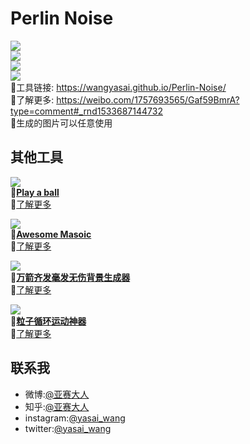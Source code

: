 # Perlin Noise

![](https://github.com/wangyasai/Perlin-Noise/blob/gh-pages/image/1.jpg)   
![](https://github.com/wangyasai/Perlin-Noise/blob/gh-pages/image/1.gif)   
![](https://github.com/wangyasai/Perlin-Noise/blob/gh-pages/image/3.gif)     
![](https://github.com/wangyasai/Perlin-Noise/blob/gh-pages/image/2.jpg)  
🔗工具链接: https://wangyasai.github.io/Perlin-Noise/    
🤩了解更多: https://weibo.com/1757693565/Gaf59BmrA?type=comment#_rnd1533687144732    
📝生成的图片可以任意使用    

      
      
        
     

## 其他工具
![](https://github.com/wangyasai/Perlin-Noise/blob/gh-pages/image/ball.gif)  
🔗[**Play a ball**](https://wangyasai.github.io/Play-a-ball/)       
🤩[了解更多](https://weibo.com/1757693565/Gtyq404gr)     
    


![](https://github.com/wangyasai/Perlin-Noise/blob/gh-pages/image/mosaic.gif)  
🔗[**Awesome Masoic**](https://wangyasai.github.io/Awesome-Mosaic/)    
🤩[了解更多](https://weibo.com/1757693565/Gntnug9cW?type=comment#_rnd1533687117270)   

       

            
      
![](https://github.com/wangyasai/Perlin-Noise/blob/gh-pages/image/star.gif)  
🔗[**万箭齐发毫发无伤背景生成器**](https://wangyasai.github.io/Stars-Emmision/)    
🤩[了解更多](https://weibo.com/1757693565/Gaf59BmrA?type=comment#_rnd1533687144732)   

          

![](https://github.com/wangyasai/Perlin-Noise/blob/gh-pages/image/particles.gif)  
🔗[**粒子循环运动神器**](https://wangyasai.github.io/Particles-Emission/)     
🤩[了解更多](https://weibo.com/2148509850/FvPQfonRi?from=page_1005052148509850_profile&wvr=6&mod=weibotime)   


      
      
        
     


## 联系我
+ 微博:[@亚赛大人](https://weibo.com/psaiaevegas/home?topnav=1&wvr=6)
+ 知乎:[@亚赛大人](https://www.zhihu.com/people/wang-ya-sai/activities)
+ instagram:[@yasai_wang](https://www.instagram.com/yasaisai/)
+ twitter:[@yasai_wang](https://twitter.com/yasai_wang)





